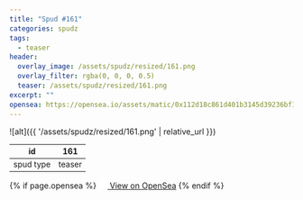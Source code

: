 ```yaml
---
title: "Spud #161"
categories: spudz
tags:
  - teaser
header:
  overlay_image: /assets/spudz/resized/161.png
  overlay_filter: rgba(0, 0, 0, 0.5)
  teaser: /assets/spudz/resized/161.png
excerpt: ""
opensea: https://opensea.io/assets/matic/0x112d18c861d401b3145d39236bf149f01e18beed/161
---
```

![alt]({{ '/assets/spudz/resized/161.png' | relative_url }})

| id | 161 |
|-|-|
| spud type | teaser |

{% if page.opensea %}
<a href="{{page.opensea}}" class="btn btn--info" onclick="window.open(this.href, '_blank'); return false;"><img src="/assets/images/opensea.svg" width="16px"><span>  View on OpenSea</span></a>
{% endif %}
